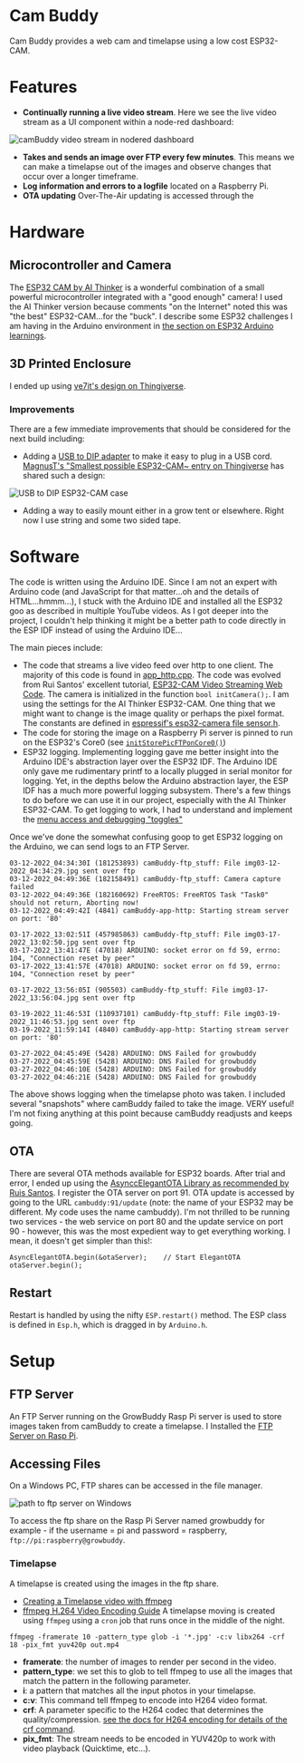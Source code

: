 # Cam Buddy
Cam Buddy provides a web cam and timelapse using a low cost ESP32-CAM.


# Features
- __Continually running a live video stream__.  Here we see the live video stream as a UI component within a node-red dashboard:

![camBuddy video stream in nodered dashboard](../images/camBuddyInnodereddashboard.jpg)
- __Takes and sends an image over FTP every few minutes__.  This means we can make a timelapse out of the images and observe changes that occur over a longer timeframe.
- __Log information and errors to a logfile__ located on a Raspberry Pi.
- __OTA updating__ Over-The-Air updating is accessed through the 

# Hardware
## Microcontroller and Camera
The [ESP32 CAM by AI Thinker](https://amzn.to/3LHZ6UN) is a wonderful combination of a small powerful microcontroller integrated with a "good enough" camera! I used the AI Thinker version because comments "on the Internet" noted this was "the best" ESP32-CAM...for the "buck".  I describe some ESP32 challenges I am having in the Arduino environment in [the section on ESP32 Arduino learnings](../pages/esp32_arduino_learnings.md).  
## 3D Printed Enclosure
 I ended up using [ve7it's design on Thingiverse](https://www.thingiverse.com/thing:4057903).
### Improvements 
There are a few immediate improvements that should be considered for the next build including:
- Adding a [USB to DIP adapter](https://amzn.to/3CIpQ3q) to make it easy to plug in a USB cord.  [MagnusT's "Smallest possible ESP32-CAM~ entry on Thingiverse](https://www.thingiverse.com/thing:4107609) has shared such a design:

![USB to DIP ESP32-CAM case](../images/thingiversecase_with_usb_connector.jpg)
- Adding a way to easily mount either in a grow tent or elsewhere.  Right now I use string and some two sided tape.  
# Software
The code is written using the Arduino IDE.  Since I am not an expert with Arduino code (and JavaScript for that matter...oh and the details of HTML...hmmm...), I stuck with the Arduino IDE and installed all the ESP32 goo as described in multiple YouTube videos.  As I got deeper into the project, I couldn't help thinking it might be a better path to code directly in the ESP IDF instead of using the Arduino IDE...

The main pieces include:

- The code that streams a live video feed over http to one client.  The majority of this code is found in [app_http.cpp](https://github.com/solarslurpi/GrowBuddy/blob/ad03f6705e5399dbb0571254f4b25ed775f86e3d/camBuddy_code/camBuddy/app_httpd.cpp).  The code was evolved from Rui Santos' excellent tutorial, [ESP32-CAM Video Streaming Web Code](https://randomnerdtutorials.com/esp32-cam-video-streaming-web-server-camera-home-assistant/). The camera is initialized in the function `bool initCamera();`.  I am using the settings for the AI Thinker ESP32-CAM.  One thing that we might want to change is the image quality or perhaps the pixel format.  The constants are defined in [espressif's esp32-camera file sensor.h](https://github.com/espressif/esp32-camera/blob/master/driver/include/sensor.h).
- The code for storing the image on a Raspberry Pi server is pinned to run on the ESP32's Core0 (see [`initStorePicFTPonCore0()`](https://github.com/solarslurpi/GrowBuddy/blob/cdc84a9b7d882e8746123f16a8f8e802f8390ff4/camBuddy_code/camBuddy/storePicFTPonCore0.cpp))
- ESP32 logging. Implementing logging gave me better insight into the Arduino IDE's abstraction layer over the ESP32 IDF.  The Arduino IDE only gave me rudimentary printf to a locally plugged in serial monitor for logging.  Yet, in the depths below the Arduino abstraction layer, the ESP IDF has a much more powerful logging subsystem.  There's a few things to do before we can use it in our project, especially with the AI Thinker ESP32-CAM.  To get logging to work, I had to understand and implement the [menu access and debugging "toggles"](esp32_arduino_learnings.md)

Once we've done the somewhat confusing goop to get ESP32 logging on the Arduino, we can send logs to an FTP Server.
```
03-12-2022_04:34:30I (181253893) camBuddy-ftp_stuff: File img03-12-2022_04:34:29.jpg sent over ftp
03-12-2022_04:49:36E (182158491) camBuddy-ftp_stuff: Camera capture failed
03-12-2022_04:49:36E (182160692) FreeRTOS: FreeRTOS Task "Task0" should not return, Aborting now!
03-12-2022_04:49:42I (4841) camBuddy-app-http: Starting stream server on port: '80'

03-17-2022_13:02:51I (457985863) camBuddy-ftp_stuff: File img03-17-2022_13:02:50.jpg sent over ftp
03-17-2022_13:41:47E (47018) ARDUINO: socket error on fd 59, errno: 104, "Connection reset by peer"
03-17-2022_13:41:57E (47018) ARDUINO: socket error on fd 59, errno: 104, "Connection reset by peer"

03-17-2022_13:56:05I (905503) camBuddy-ftp_stuff: File img03-17-2022_13:56:04.jpg sent over ftp

03-19-2022_11:46:53I (110937101) camBuddy-ftp_stuff: File img03-19-2022_11:46:53.jpg sent over ftp
03-19-2022_11:59:14I (4840) camBuddy-app-http: Starting stream server on port: '80'

03-27-2022_04:45:49E (5428) ARDUINO: DNS Failed for growbuddy
03-27-2022_04:45:59E (5428) ARDUINO: DNS Failed for growbuddy
03-27-2022_04:46:10E (5428) ARDUINO: DNS Failed for growbuddy
03-27-2022_04:46:21E (5428) ARDUINO: DNS Failed for growbuddy

```
The above shows logging when the timelapse photo was taken.  I included several "snapshots" where camBuddy failed to take the image.  VERY useful!  I'm not fixing anything at this point because camBuddy readjusts and keeps going.
## OTA
There are several OTA methods available for ESP32 boards.  After trial and error, I ended up using the [AsynccElegantOTA Library as recommended by Ruis Santos](https://randomnerdtutorials.com/esp32-ota-over-the-air-arduino/).  I register the OTA server on port 91.  OTA update is accessed by going to the URL `cambuddy:91/update` (note: the name of your ESP32 may be different.  My code uses the name cambuddy).  I'm not thrilled to be running two services - the web service on port 80 and the update service on port 90 - however, this was the most expedient way to get everything working.  I mean, it doesn't get simpler than this!:
```
AsyncElegantOTA.begin(&otaServer);    // Start ElegantOTA
otaServer.begin();
```
## Restart
Restart is handled by using the nifty `ESP.restart()` method.  The ESP class is defined in `Esp.h`, which is dragged in by `Arduino.h`.

# Setup
## FTP Server
An FTP Server running on the GrowBuddy Rasp Pi server is used to store images taken from camBuddy to create a timelapse.  I Installed the [FTP Server on Rasp Pi](https://phoenixnap.com/kb/raspberry-pi-ftp-server).
## Accessing Files
On a Windows PC, FTP shares can be accessed in the file manager.

![path to ftp server on Windows](../images/ftp_filemanager.jpg)

To access the ftp share on the Rasp Pi Server named growbuddy for example - if the username = pi and password = raspberry, `ftp://pi:raspberry@growbuddy`.

### Timelapse
A timelapse is created using the images in the ftp share.
- [Creating a Timelapse video with ffmpeg](https://medium.com/@sekhar.rahul/creating-a-time-lapse-video-on-the-command-line-with-ffmpeg-1a7566caf877)
- [ffmpeg H.264 Video Encoding Guide](https://trac.ffmpeg.org/wiki/Encode/H.264)
A timelapse moving is created using `ffmpeg` using a `cron` job that runs once in the middle of the night.
```
ffmpeg -framerate 10 -pattern_type glob -i '*.jpg' -c:v libx264 -crf 18 -pix_fmt yuv420p out.mp4
```
- __framerate__: the number of images to render per second in the video.
- __pattern_type__: we set this to glob to tell ffmpeg to use all the images that match the pattern in the following parameter.
- __i__: a pattern that matches all the input photos in your timelapse.
- __c:v__: This command tell ffmpeg to encode into H264 video format. 
- __crf__:  A parameter specific to the H264 codec that determines the quality/compression.  [see the docs for H264 encoding for details of the crf command](https://trac.ffmpeg.org/wiki/Encode/H.264).
- __pix_fmt__: The stream needs to be encoded in YUV420p to work with video playback (Quicktime, etc...).






